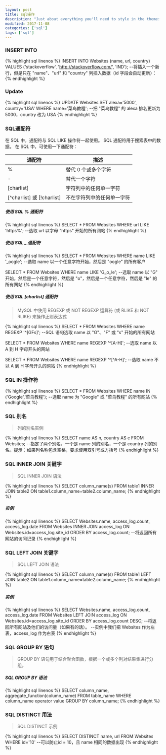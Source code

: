 ```yaml
---
layout: post
title: sql操作
description: "Just about everything you'll need to style in the theme: headings, paragraphs, blockquotes, tables, code blocks, and more."
modified: 2017-11-08
categories: ['sql']
tags: ['sql']
---
```



### INSERT INTO
{% highlight sql linenos %}
INSERT INTO Websites (name, url, country)
VALUES ('stackoverflow', 'http://stackoverflow.com/', 'IND');
--将插入一个新行，但是只在 "name"、"url" 和 "country" 列插入数据（id 字段会自动更新）：
{% endhighlight %}
### Update
{% highlight sql linenos %}
UPDATE Websites
SET alexa='5000', country='USA'
WHERE name='菜鸟教程';
--把 "菜鸟教程" 的 alexa 排名更新为 5000，country 改为 USA
{% endhighlight %}
### SQL通配符
在 SQL 中，通配符与 SQL LIKE 操作符一起使用。
SQL 通配符用于搜索表中的数据。
在 SQL 中，可使用一下通配符：

通配符 | 描述
---|---
% | 替代 0 个或多个字符
- | 替代一个字符
[charlist] |字符列中的任何单一字符
[^charlist] 或 [!charlist] | 不在字符列中的任何单一字符

##### 使用 SQL % 通配符
{% highlight sql linenos %}
SELECT * FROM Websites
WHERE url LIKE 'https%';
--选取 url 以字母 "https" 开始的所有网站
{% endhighlight %}
##### 使用 SQL _ 通配符
{% highlight sql linenos %}
SELECT * FROM Websites
WHERE name LIKE '_oogle';
--选取 name 以一个任意字符开始，然后是 "oogle" 的所有客户

SELECT * FROM Websites
WHERE name LIKE 'G_o_le';
--选取 name 以 "G" 开始，然后是一个任意字符，然后是 "o"，然后是一个任意字符，然后是 "le" 的所有网站
{% endhighlight %}
##### 使用 SQL [charlist] 通配符
> MySQL 中使用 REGEXP 或 NOT REGEXP 运算符 (或 RLIKE 和 NOT RLIKE) 来操作正则表达式

{% highlight sql linenos %}
SELECT * FROM Websites
WHERE name REGEXP '^[GFs]';
--SQL 语句选取 name 以 "G"、"F" 或 "s" 开始的所有网站

SELECT * FROM Websites
WHERE name REGEXP '^[A-H]';
--选取 name 以 A 到 H 字母开头的网站

SELECT * FROM Websites
WHERE name REGEXP '^[^A-H]';
--选取 name 不以 A 到 H 字母开头的网站
{% endhighlight %}

### SQL IN 操作符
{% highlight sql linenos %}
SELECT * FROM Websites
WHERE name IN ('Google','菜鸟教程');
--选取 name 为 "Google" 或 "菜鸟教程" 的所有网站
{% endhighlight %}

### SQL 别名
>列的别名实例

{% highlight sql linenos %}
SELECT name AS n, country AS c
FROM Websites;
--指定了两个别名，一个是 name 列的别名，一个是 country 列的别名。提示：如果列名称包含空格，要求使用双引号或方括号
{% endhighlight %}

### SQL INNER JOIN 关键字
> SQL INNER JOIN 语法

{% highlight sql linenos %}
SELECT column_name(s)
FROM table1
INNER JOIN table2
ON table1.column_name=table2.column_name;
{% endhighlight %}

##### 实例
{% highlight sql linenos %}
SELECT Websites.name, access_log.count, access_log.date
FROM Websites
INNER JOIN access_log
ON Websites.id=access_log.site_id
ORDER BY access_log.count;
--将返回所有网站的访问记录
{% endhighlight %}

### SQL LEFT JOIN 关键字
> SQL LEFT JOIN 语法

{% highlight sql linenos %}
SELECT column_name(s)
FROM table1
LEFT JOIN table2
ON table1.column_name=table2.column_name;
{% endhighlight %}

##### 实例
{% highlight sql linenos %}
SELECT Websites.name, access_log.count, access_log.date
FROM Websites
LEFT JOIN access_log
ON Websites.id=access_log.site_id
ORDER BY access_log.count DESC;
--将返回所有网站及他们的访问量（如果有的话）。
--实例中我们把 Websites 作为左表，access_log 作为右表
{% endhighlight %}

### SQL GROUP BY 语句
> GROUP BY 语句用于结合聚合函数，根据一个或多个列对结果集进行分组。

##### SQL GROUP BY 语法
{% highlight sql linenos %}
SELECT column_name, aggregate_function(column_name)
FROM table_name
WHERE column_name operator value
GROUP BY column_name;
{% endhighlight %}

### SQL DISTINCT 用法

> SQL DISTINCT 示例

{% highlight sql linenos %}
SELECT DISTINCT name, url
FROM Websites
WHERE id='10'
--可以防止id = 10，且 name 相同的数据出现
{% endhighlight %}